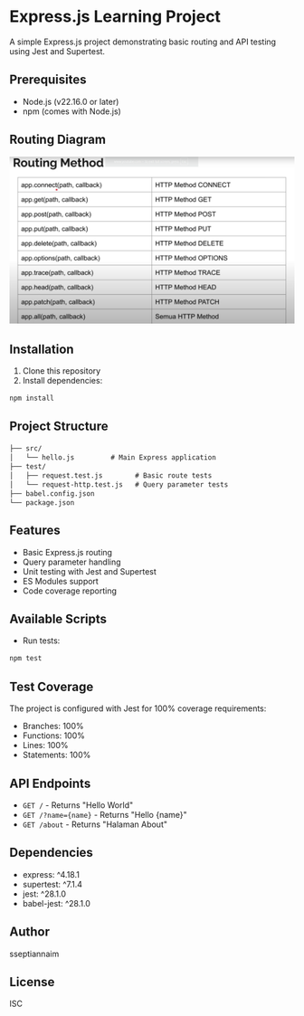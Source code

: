 # Express.js Learning Project

A simple Express.js project demonstrating basic routing and API testing using Jest and Supertest.

## Prerequisites

- Node.js (v22.16.0 or later)
- npm (comes with Node.js)

## Routing Diagram
![Express.js Routing](./images/image.png)

## Installation

1. Clone this repository
2. Install dependencies:

```bash
npm install
```

## Project Structure

```
├── src/
│   └── hello.js         # Main Express application
├── test/
│   ├── request.test.js        # Basic route tests
│   └── request-http.test.js   # Query parameter tests
├── babel.config.json
└── package.json
```

## Features

- Basic Express.js routing
- Query parameter handling
- Unit testing with Jest and Supertest
- ES Modules support
- Code coverage reporting

## Available Scripts

- Run tests:
```bash
npm test
```

## Test Coverage

The project is configured with Jest for 100% coverage requirements:
- Branches: 100%
- Functions: 100%
- Lines: 100%
- Statements: 100%

## API Endpoints

- `GET /` - Returns "Hello World"
- `GET /?name={name}` - Returns "Hello {name}"
- `GET /about` - Returns "Halaman About"

## Dependencies

- express: ^4.18.1
- supertest: ^7.1.4
- jest: ^28.1.0
- babel-jest: ^28.1.0

## Author

sseptiannaim

## License

ISC